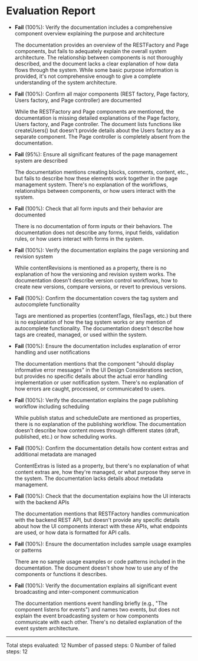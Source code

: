 # Evaluation Report

- **Fail** (100%): Verify the documentation includes a comprehensive component overview explaining the purpose and architecture

    The documentation provides an overview of the RESTFactory and Page components, but fails to adequately explain the overall system architecture. The relationship between components is not thoroughly described, and the document lacks a clear explanation of how data flows through the system. While some basic purpose information is provided, it's not comprehensive enough to give a complete understanding of the system architecture.

- **Fail** (100%): Confirm all major components (REST factory, Page factory, Users factory, and Page controller) are documented

    While the RESTFactory and Page components are mentioned, the documentation is missing detailed explanations of the Page factory, Users factory, and Page controller. The document lists functions like createUsers() but doesn't provide details about the Users factory as a separate component. The Page controller is completely absent from the documentation.

- **Fail** (95%): Ensure all significant features of the page management system are described

    The documentation mentions creating blocks, comments, content, etc., but fails to describe how these elements work together in the page management system. There's no explanation of the workflows, relationships between components, or how users interact with the system.

- **Fail** (100%): Check that all form inputs and their behavior are documented

    There is no documentation of form inputs or their behaviors. The documentation does not describe any forms, input fields, validation rules, or how users interact with forms in the system.

- **Fail** (100%): Verify the documentation explains the page versioning and revision system

    While contentRevisions is mentioned as a property, there is no explanation of how the versioning and revision system works. The documentation doesn't describe version control workflows, how to create new versions, compare versions, or revert to previous versions.

- **Fail** (100%): Confirm the documentation covers the tag system and autocomplete functionality

    Tags are mentioned as properties (contentTags, filesTags, etc.) but there is no explanation of how the tag system works or any mention of autocomplete functionality. The documentation doesn't describe how tags are created, managed, or used within the system.

- **Fail** (100%): Ensure the documentation includes explanation of error handling and user notifications

    The documentation mentions that the component "should display informative error messages" in the UI Design Considerations section, but provides no specific details about the actual error handling implementation or user notification system. There's no explanation of how errors are caught, processed, or communicated to users.

- **Fail** (100%): Verify the documentation explains the page publishing workflow including scheduling

    While publish status and scheduleDate are mentioned as properties, there is no explanation of the publishing workflow. The documentation doesn't describe how content moves through different states (draft, published, etc.) or how scheduling works.

- **Fail** (100%): Confirm the documentation details how content extras and additional metadata are managed

    ContentExtras is listed as a property, but there's no explanation of what content extras are, how they're managed, or what purpose they serve in the system. The documentation lacks details about metadata management.

- **Fail** (100%): Check that the documentation explains how the UI interacts with the backend APIs

    The documentation mentions that RESTFactory handles communication with the backend REST API, but doesn't provide any specific details about how the UI components interact with these APIs, what endpoints are used, or how data is formatted for API calls.

- **Fail** (100%): Ensure the documentation includes sample usage examples or patterns

    There are no sample usage examples or code patterns included in the documentation. The document doesn't show how to use any of the components or functions it describes.

- **Fail** (100%): Verify the documentation explains all significant event broadcasting and inter-component communication

    The documentation mentions event handling briefly (e.g., "The component listens for events") and names two events, but does not explain the event broadcasting system or how components communicate with each other. There's no detailed explanation of the event system architecture.

---

Total steps evaluated: 12
Number of passed steps: 0
Number of failed steps: 12